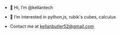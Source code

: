 - 👋 Hi, I’m @kellantech
- 👀 I’m interested in python,js, rubik's cubes, calculus

- Contact me at kellanbutler52@gmail.com
